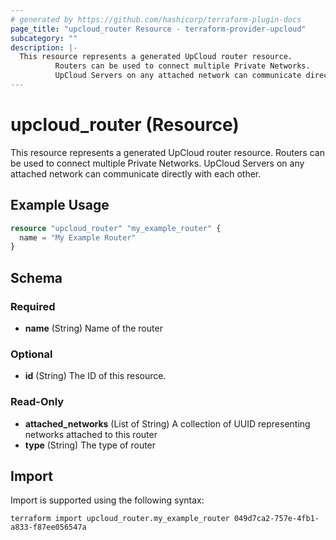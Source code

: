 ```yaml
---
# generated by https://github.com/hashicorp/terraform-plugin-docs
page_title: "upcloud_router Resource - terraform-provider-upcloud"
subcategory: ""
description: |-
  This resource represents a generated UpCloud router resource.
          Routers can be used to connect multiple Private Networks.
          UpCloud Servers on any attached network can communicate directly with each other.
---
```


# upcloud_router (Resource)

This resource represents a generated UpCloud router resource. 
		Routers can be used to connect multiple Private Networks. 
		UpCloud Servers on any attached network can communicate directly with each other.

## Example Usage

```terraform
resource "upcloud_router" "my_example_router" {
  name = "My Example Router"
}
```

<!-- schema generated by tfplugindocs -->
## Schema

### Required

- **name** (String) Name of the router

### Optional

- **id** (String) The ID of this resource.

### Read-Only

- **attached_networks** (List of String) A collection of UUID representing networks attached to this router
- **type** (String) The type of router

## Import

Import is supported using the following syntax:

```shell
terraform import upcloud_router.my_example_router 049d7ca2-757e-4fb1-a833-f87ee056547a
```
